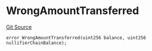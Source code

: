 # WrongAmountTransferred
[Git Source](https://github.com/matter-labs/zksync-contracts/blob/a1506a91fd7e3b73aa6fe10caf12e32f39e26211/contracts/l1-contracts/bridge/L1BridgeContractErrors.sol)


```solidity
error WrongAmountTransferred(uint256 balance, uint256 nullifierChainBalance);
```

